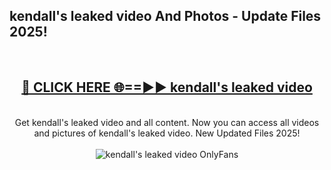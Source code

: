 <h2>kendall's leaked video And Photos - Update Files 2025!</h2>
<br>
<div align="center">
<h2><a href="https://betterlinks.top/A2PfLJ" rel="nofollow">🔴 CLICK HERE 🌐==►► kendall's leaked video</a></h2>
<br>
Get kendall's leaked video and all content. Now you can access all videos and pictures of kendall's leaked video. New Updated Files 2025!
<br>
<br>
<a href="https://betterlinks.top/A2PfLJ" rel="nofollow" data-target="animated-image.originalLink"><img src="https://i.imgur.com/dJHk4Zq.gif" alt="kendall's leaked video OnlyFans" style="max-width: 100%; display: inline-block;" data-target="animated-image.originalImage"></a>
</div>
<br>
